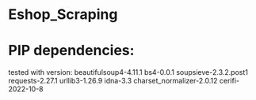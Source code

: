 # Eshop_Scraping
 
# PIP dependencies:
tested with version:
beautifulsoup4-4.11.1 bs4-0.0.1 soupsieve-2.3.2.post1
requests-2.27.1 urllib3-1.26.9 idna-3.3 charset_normalizer-2.0.12 cerifi-2022-10-8